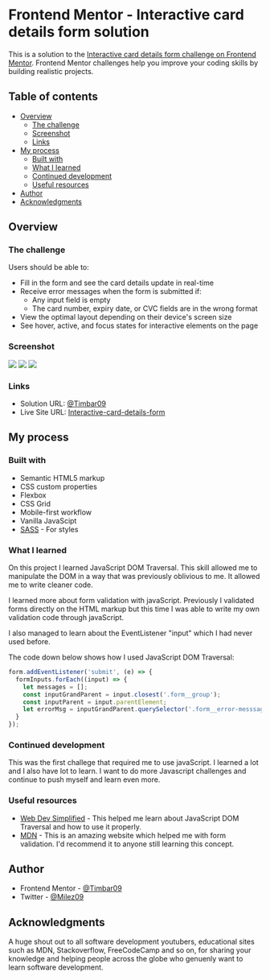 # Frontend Mentor - Interactive card details form solution

This is a solution to the [Interactive card details form challenge on Frontend Mentor](https://www.frontendmentor.io/challenges/interactive-card-details-form-XpS8cKZDWw). Frontend Mentor challenges help you improve your coding skills by building realistic projects.

## Table of contents

- [Overview](#overview)
  - [The challenge](#the-challenge)
  - [Screenshot](#screenshot)
  - [Links](#links)
- [My process](#my-process)
  - [Built with](#built-with)
  - [What I learned](#what-i-learned)
  - [Continued development](#continued-development)
  - [Useful resources](#useful-resources)
- [Author](#author)
- [Acknowledgments](#acknowledgments)

## Overview

### The challenge

Users should be able to:

- Fill in the form and see the card details update in real-time
- Receive error messages when the form is submitted if:
  - Any input field is empty
  - The card number, expiry date, or CVC fields are in the wrong format
- View the optimal layout depending on their device's screen size
- See hover, active, and focus states for interactive elements on the page

### Screenshot

![](./screenshots/desktop-view.png)
![](./screenshots/tablet-view.png)
![](./screenshots/mobile-view.png)

### Links

- Solution URL: [@Timbar09](https://github.com/Timbar09/FEM-Interactive-card-details-form.git)
- Live Site URL: [Interactive-card-details-form](https://fluffy-manatee-724450.netlify.app/)

## My process

### Built with

- Semantic HTML5 markup
- CSS custom properties
- Flexbox
- CSS Grid
- Mobile-first workflow
- Vanilla JavaScipt
- [SASS](https://sass-lang.com/) - For styles

### What I learned

On this project I learned JavaScript DOM Traversal. This skill allowed me to manipulate the DOM in a way that was previously oblivious to me. It allowed me to write cleaner code.

I learned more about form validation with javaScript. Previously I validated forms directly on the HTML markup but this time I was able to write my own validation code through javaScript.

I also managed to learn about the EventListener "input" which I had never used before.

The code down below shows how I used JavaScript DOM Traversal:

```js
form.addEventListener('submit', (e) => {
  formInputs.forEach((input) => {
    let messages = [];
    const inputGrandParent = input.closest('.form__group');
    const inputParent = input.parentElement;
    let errorMsg = inputGrandParent.querySelector('.form__error-messsage');
  }
});
```

### Continued development

This was the first challege that required me to use javaScript. I learned a lot and I also have lot to learn. I want to do more Javascript challenges and continue to push myself and learn even more.

### Useful resources

- [Web Dev Simplified](https://www.youtube.com/watch?v=v7rSSy8CaYE&t=720s) - This helped me learn about JavaScript DOM Traversal and how to use it properly.
- [MDN](https://developer.mozilla.org/en-US/) - This is an amazing website which helped me with form validation. I'd recommend it to anyone still learning this concept.

## Author

- Frontend Mentor - [@Timbar09](https://www.frontendmentor.io/profile/Timbar09)
- Twitter - [@Milez09](https://www.twitter.com/@Milez09)

## Acknowledgments

A huge shout out to all software development youtubers, educational sites such as MDN, Stackoverflow, FreeCodeCamp and so on, for sharing your knowledge and helping people across the globe who genuenly want to learn software development.

